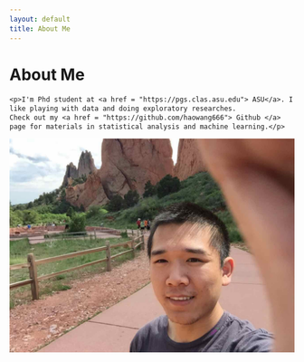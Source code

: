 ```yaml
---
layout: default
title: About Me
---
```


<div class="post"> 
	<h1 class="pageTitle">About Me</h1>
	
	<p>I'm Phd student at <a href = "https://pgs.clas.asu.edu"> ASU</a>. I like playing with data and doing exploratory researches. 
	Check out my <a href = "https://github.com/haowang666"> Github </a> page for materials in statistical analysis and machine learning.</p>	
	 

</div>


![](/assets/image/self.jpeg) 
